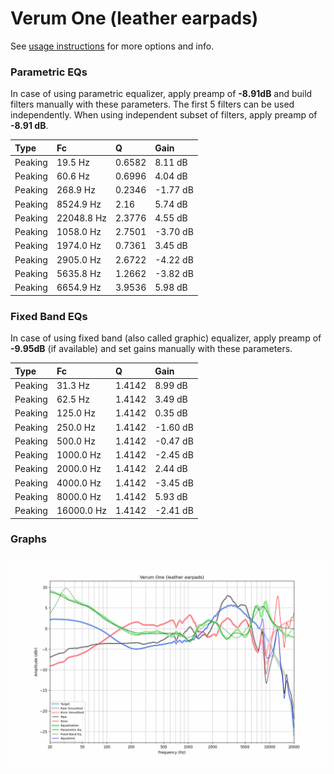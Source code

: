 # Verum One (leather earpads)
See [usage instructions](https://github.com/jaakkopasanen/AutoEq#usage) for more options and info.

### Parametric EQs
In case of using parametric equalizer, apply preamp of **-8.91dB** and build filters manually
with these parameters. The first 5 filters can be used independently.
When using independent subset of filters, apply preamp of **-8.91 dB**.

| Type    | Fc         |      Q | Gain     |
|:--------|:-----------|:-------|:---------|
| Peaking | 19.5 Hz    | 0.6582 | 8.11 dB  |
| Peaking | 60.6 Hz    | 0.6996 | 4.04 dB  |
| Peaking | 268.9 Hz   | 0.2346 | -1.77 dB |
| Peaking | 8524.9 Hz  | 2.16   | 5.74 dB  |
| Peaking | 22048.8 Hz | 2.3776 | 4.55 dB  |
| Peaking | 1058.0 Hz  | 2.7501 | -3.70 dB |
| Peaking | 1974.0 Hz  | 0.7361 | 3.45 dB  |
| Peaking | 2905.0 Hz  | 2.6722 | -4.22 dB |
| Peaking | 5635.8 Hz  | 1.2662 | -3.82 dB |
| Peaking | 6654.9 Hz  | 3.9536 | 5.98 dB  |

### Fixed Band EQs
In case of using fixed band (also called graphic) equalizer, apply preamp of **-9.95dB**
(if available) and set gains manually with these parameters.

| Type    | Fc         |      Q | Gain     |
|:--------|:-----------|:-------|:---------|
| Peaking | 31.3 Hz    | 1.4142 | 8.99 dB  |
| Peaking | 62.5 Hz    | 1.4142 | 3.49 dB  |
| Peaking | 125.0 Hz   | 1.4142 | 0.35 dB  |
| Peaking | 250.0 Hz   | 1.4142 | -1.60 dB |
| Peaking | 500.0 Hz   | 1.4142 | -0.47 dB |
| Peaking | 1000.0 Hz  | 1.4142 | -2.45 dB |
| Peaking | 2000.0 Hz  | 1.4142 | 2.44 dB  |
| Peaking | 4000.0 Hz  | 1.4142 | -3.45 dB |
| Peaking | 8000.0 Hz  | 1.4142 | 5.93 dB  |
| Peaking | 16000.0 Hz | 1.4142 | -2.41 dB |

### Graphs
![](./Verum%20One%20(leather%20earpads).png)
